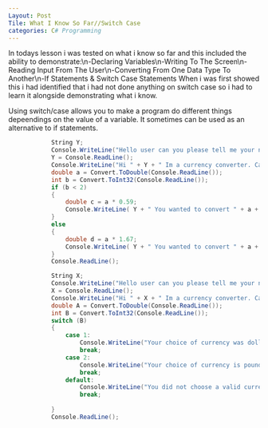 ```yaml
---
Layout: Post
Tile: What I Know So Far//Switch Case
categories: C# Programming
---
```


In todays lesson i was tested on what i know so far and this included the ability to demonstrate:\n-Declaring Variables\n-Writing To The Screen\n-Reading Input From The User\n-Converting From One Data Type To Another\n-If Statements & Switch Case Statements
When i was first showed this i had identified that i had not done anything on switch case so i had to learn it alongside demonstrating what i know.

Using switch/case allows you to make a program do different things depeendings on the value of a variable. It sometimes can be used as an alternative to if statements.

```csharp
            String Y;
            Console.WriteLine("Hello user can you please tell me your name?:");
            Y = Console.ReadLine();
            Console.WriteLine("Hi " + Y + " Im a currency converter. Can you please enter how much you want to convert from pound to dollars and vice versa.Please enter your currency as well 1 is for dollars and 2 is for pounds.");
            double a = Convert.ToDouble(Console.ReadLine());
            int b = Convert.ToInt32(Console.ReadLine());
            if (b < 2)
            {
                double c = a * 0.59;
                Console.WriteLine( Y + " You wanted to convert " + a + " dollars and that is " + c + " pounds.");
            }
            else
            {
                double d = a * 1.67;
                Console.WriteLine( Y + " You wanted to convert " + a + " pounds and that is " + d + " dollars.");
            }
            Console.ReadLine();

            String X;
            Console.WriteLine("Hello user can you please tell me your name?:");
            X = Console.ReadLine();
            Console.WriteLine("Hi " + X + " Im a currency converter. Can you please enter how much you want to convert from pound to dollars and vice versa.Please enter your currency as well 1 is for dollars and 2 is for pounds.");
            double A = Convert.ToDouble(Console.ReadLine());
            int B = Convert.ToInt32(Console.ReadLine());
            switch (B)
            {
                case 1:
                    Console.WriteLine("Your choice of currency was dollars and $" + A + " is £" + A*0.59 + ".");
                    break;
                case 2:
                    Console.WriteLine("Your choice of currency is pounds and £" + A + " is $" + A*1.67 + ".");
                    break;
                default:
                    Console.WriteLine("You did not choose a valid currency");
                    break;
                
            }
            Console.ReadLine();
```


